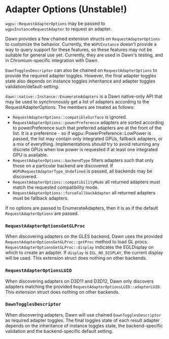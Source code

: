 # Adapter Options (Unstable!)

`wgpu::RequestAdapterOptions` may be passed to `wgpuInstanceRequestAdapter` to request an adapter.

Dawn provides a few chained extension structs on `RequestAdapterOptions` to customize the behavior.
Currently, the `WGPUInstance` doesn't provide a way to query support for these features, so these
features may not be suitable for general use yet. Currently, they are used in Dawn's testing, and
in Chromium-specific integration with Dawn.

`DawnTogglesDescriptor` can also be chained on `RequestAdapterOptions` to provide the required adapter toggles. However, the final adapter toggles state also depends on instance toggles inheritance and adapter toggles validation/default-setting.

`dawn::native::Instance::EnumerateAdapters` is a Dawn native-only API that may be used to synchronously
get a list of adapters according to the RequestAdapterOptions. The members are treated as follows:
 - `RequestAdapterOptions::compatibleSurface` is ignored.
 - `RequestAdapterOptions::powerPreference` adapters are sorted according to powerPreference such that
   preferred adapters are at the front of the list. It is a preference - so if
  wgpu::PowerPreference::LowPower is passed, the list may contain only integrated GPUs, fallback adapters, or a mix of everything. Implementations *should* try to avoid returning any discrete GPUs when low power is requested if at least one integrated GPU is available.
 - `RequestAdapterOptions::backendType` filters adapters such that only those on a particular backend are discovered. If `WGPURequestAdapterType_Undefined` is passed, all backends may be discovered.
 - `RequestAdapterOptions::compatibilityMode` all returned adapters must match the requested compatibility mode.
 - `RequestAdapterOptions::forceFallbackAdapter` all returned adapters must be fallback adapters.

If no options are passed to EnumerateAdapters, then it is as if the default `RequestAdapterOptions` are passed.

### `RequestAdapterOptionsGetGLProc`

When discovering adapters on the GLES backend, Dawn uses the provided `RequestAdapterOptionsGetGLProc::getProc` method to load GL procs. `RequestAdapterOptionsGetGLProc::display` indicates the EGLDisplay on which to create an adapter. If `display` is `EGL_NO_DISPLAY`, the current display will be used. This extension struct does nothing on other backends.

### `RequestAdapterOptionsLUID`

When discovering adapters on D3D11 and D3D12, Dawn only discovers adapters matching the provided `RequestAdapterOptionsLUID::adapterLUID`. This extension struct does nothing on other backends.

### `DawnTogglesDescriptor`

When discovering adapters, Dawn will use chained `DawnTogglesDescriptor` as required adapter
toggles. The final toggles state of each result adapter depends on the inheritance of instance
toggles state, the backend-specific validation and the backend-specific default setting.
